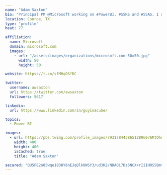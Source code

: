 ```yaml
---
name: "Adam Saxton"
bio: "Principal PM @Microsoft working on #PowerBI, #SSRS and #SSAS. I also go by @GuyInACube"
location: Conroe, TX
type: "profile"
heat: 77

affiliation:
  name: Microsoft
  domain: microsoft.com
  images:
    - url: "/assets/images/organizations/microsoft.com-50x50.jpg"
      width: 50
      height: 50

website: https://t.co/sfMHqOSfBC

twitter:
  username: awsaxton
  url: https://twitter.com/awsaxton
  followers: 5617

linkedin:
  url: https://www.linkedin.com/in/guyinacube/

topics:
  - Power BI

images:
  - url: https://pbs.twimg.com/profile_images/793178443865128960/6MtOhub__400x400.jpg
    width: 400
    height: 400
    isCached: true
    title: "Adam Saxton"

secured: "QU5FE2o85wqe1838Y8nEJqQlk0WSY3/ud3K2/NDAOi7Dz6NCX+rIiIH9S5BmvH/qgRXZuVZSgESzNS7NvOT/FJFfU1PPjhLEXvvLMMkdCIHMp3F/GBuBaGxISCpmvZ5KZitiiNMtL9V94U+hoPRwlDnvuuuXCrQpVJn1mWlKZ6IOpDIb/xz7UaZbvlN0sTmr62a1rqgxpKiL6hvyI2ZNRR5cJzkek/SarDJ6gmQIstaer92uF7kJPfCUy2mapRqDmZBGjKzCgZAhWqsaN7cjKdtcqAVr/QNd+fgK58rmnTnmET1FW1GB8wzO0NvFkufRuXUcLXl0HGErmOKRGPJ5fGi6mXZjnMc90edTohSachMtnk0X7e/SLa/kXTvZG5s0Ywcwz8+cUI7ofA0fuq5/YZwxftJUYL7vws8za4VSOwA=;L0GD/emLXM9FmgX+pGSSRw=="
---
```


